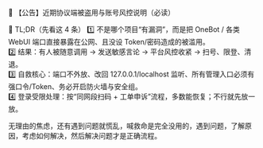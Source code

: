 📢 【公告】近期协议端被盗用与账号风控说明（必读）

📌 TL;DR（先看这 4 条）
1️⃣ 不是哪个项目“有漏洞”，而是把 OneBot / 各类 WebUI 端口直接暴露在公网、且没设 Token/密码造成的被滥用。  
2️⃣ 结果：有人被随意调用 → 发送敏感言论 → 平台风控收紧 → 扫号、限登、清退。  
3️⃣ 自救核心：端口不外放、改回 127.0.0.1/localhost 监听、所有管理入口必须有强口令/Token、务必开启防火墙与安全组。  
4️⃣ 登录受限处理：按“同网段扫码 + 工单申诉”流程，多数能恢复；不行就先放一放。

无理由的焦虑，还有遇到问题就慌乱，喊救命是完全没用的，遇到问题，了解原因，考虑如何解决，然后解决问题才是正确流程。